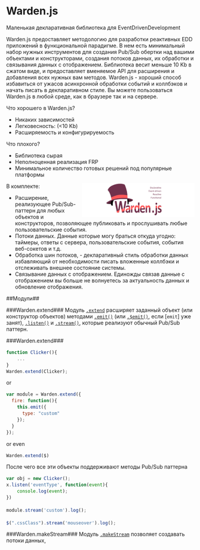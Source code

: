 Warden.js
=========

Маленькая декларативная библиотека для EventDrivenDevelopment

Warden.js предоставляет методологию для разработки реактивных EDD приложений в функциональной парадигме. В нем есть минимальный набор нужных инструментов для создания Pub/Sub обертки над вашими объектами и конструкторами, создания потоков данных, их обработки и связывания данных с отображением. Библиотека весит меньше 10 Kb в сжатом виде, и предоставляет вменяемое API для расширения и добавления всех нужных вам методов. Warden.js - хороший способ избавиться от ужасов асинхронной обработки событий и коллбэков и начать писать в декларативном стиле. Вы можете пользоваться Warden.js в любой среде, как в браузере так и на сервере. 

Что хорошего в Warden.js?
 - Никаких зависимостей
 - Легковесность: (<10 Kb)
 - Расширяемость и конфигурируемость

Что плохого?
 - Библиотека сырая
 - Неполноценная реализация FRP
 - Минимальное количество готовых решений под популярные платформы

<img src="https://raw.githubusercontent.com/zefirka/Warden.js/master/src/warden.png" align="right" width="301px" style='z-index: 32323; position: relative;'/>

В комплекте:
 - Расширение, реализующее Pub/Sub-паттерн для любых объектов и конструкторов, позволяющее публиковать и прослушивать любые пользовательские события.
 - Потоки данных. Данные которые могу браться откуда угодно: таймеры, ответы с сервера, пользовательские события, события веб-сокетов и т.д.
 - Обработка шин потоков, - декларативный стиль обработки данных избавляющий от необходимости писать вложенные коллбэки и отслеживать внешнее состояние системы.
 - Связывание данных с отображением. Единожды связав данные с отображением вы больше не волнуетесь за актуальность данных и обновление отображения.

##Модули##

###Warden.extend###
Модуль [`.extend`](#) расширяет заданный объект (или конструктор объектов) методами [`.emit()`](#) (или [`.$emit()`](#), если [`emit`] уже занят), [`.listen()`](#) и [`.stream()`](#), которые реализуют обычный Pub/Sub паттерн. 

###Warden.extend###
```js
function Clicker(){
	...
}
Warden.extend(Clicker);
```
or
```js
var module = Warden.extend({
  fire: function(){
    this.emit({
      type: "custom"
    });
  }
});
```
or even
```js
Warden.extend($)
```
После чего все эти объекты поддерживают методы Pub/Sub паттерна

```js
var obj = new Clicker();
x.listen('eventType', function(event){
	console.log(event);
})

module.stream('custom').log();

$(".cssClass").stream('mouseover').log();
```

###Warden.makeStream###
Модуль [`.makeStream`](#) позволяет создавать потоки данных,